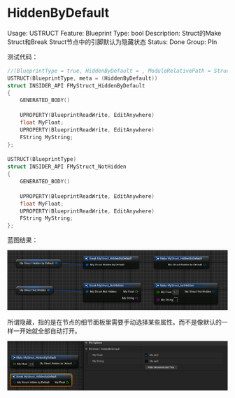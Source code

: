 # HiddenByDefault

Usage: USTRUCT
Feature: Blueprint
Type: bool
Description: Struct的Make Struct和Break Struct节点中的引脚默认为隐藏状态
Status: Done
Group: PIn

测试代码：

```cpp
//(BlueprintType = true, HiddenByDefault = , ModuleRelativePath = Struct/MyStruct_HiddenByDefault.h)
USTRUCT(BlueprintType, meta = (HiddenByDefault))
struct INSIDER_API FMyStruct_HiddenByDefault
{
	GENERATED_BODY()

	UPROPERTY(BlueprintReadWrite, EditAnywhere)
	float MyFloat;
	UPROPERTY(BlueprintReadWrite, EditAnywhere)
	FString MyString;
};

USTRUCT(BlueprintType)
struct INSIDER_API FMyStruct_NotHidden
{
	GENERATED_BODY()

	UPROPERTY(BlueprintReadWrite, EditAnywhere)
	float MyFloat;
	UPROPERTY(BlueprintReadWrite, EditAnywhere)
	FString MyString;
};
```

蓝图结果：

![Untitled](HiddenByDefault/Untitled.png)

所谓隐藏，指的是在节点的细节面板里需要手动选择某些属性。而不是像默认的一样一开始就全部自动打开。

![Untitled](HiddenByDefault/Untitled%201.png)